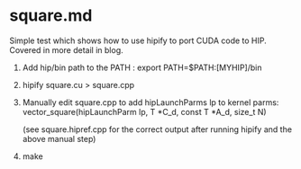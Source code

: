 # square.md

Simple test which shows how to use hipify to port CUDA code to HIP.  Covered in more detail in blog.

1. Add hip/bin path to the PATH  :
    export PATH=$PATH:[MYHIP]/bin

2. hipify square.cu > square.cpp

3. Manually edit square.cpp to add hipLaunchParms lp to kernel parms:
    vector_square(hipLaunchParm lp, T *C_d, const T *A_d, size_t N)

    (see square.hipref.cpp for the correct output after running hipify and the above manual step)

4. make
